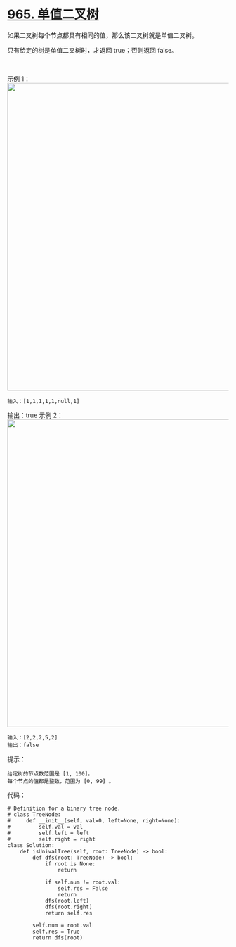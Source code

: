 # [965. 单值二叉树](https://leetcode.cn/problems/univalued-binary-tree/)

如果二叉树每个节点都具有相同的值，那么该二叉树就是单值二叉树。

只有给定的树是单值二叉树时，才返回 true；否则返回 false。

 

示例 1：
<img src="https://assets.leetcode-cn.com/aliyun-lc-upload/uploads/2018/12/29/screen-shot-2018-12-25-at-50104-pm.png" width="700" />

```
输入：[1,1,1,1,1,null,1]
```
输出：true
示例 2：
<img src="https://assets.leetcode-cn.com/aliyun-lc-upload/uploads/2018/12/29/screen-shot-2018-12-25-at-50050-pm.png" width="700" />

```
输入：[2,2,2,5,2]
输出：false
```

提示：
```
给定树的节点数范围是 [1, 100]。
每个节点的值都是整数，范围为 [0, 99] 。
```

代码：
```python3
# Definition for a binary tree node.
# class TreeNode:
#     def __init__(self, val=0, left=None, right=None):
#         self.val = val
#         self.left = left
#         self.right = right
class Solution:
    def isUnivalTree(self, root: TreeNode) -> bool:
        def dfs(root: TreeNode) -> bool:
            if root is None:
                return 
            
            if self.num != root.val:
                self.res = False
                return
            dfs(root.left)
            dfs(root.right)
            return self.res

        self.num = root.val
        self.res = True
        return dfs(root)
```